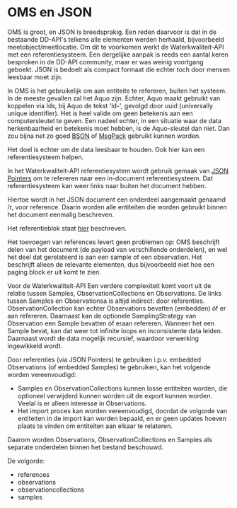 # OMS en JSON

OMS is groot, en JSON is breedsprakig. Een reden daarvoor is dat in de bestaande DD-API's telkens alle elementen werden herhaald, bijvoorbeeld meetobject/meetlocatie.
Om dit te voorkomen werkt de Waterkwaliteit-API met een referentiesysteem.
Een dergelijke aanpak is reeds een aantal keren besproken in de DD-API community, maar er was weinig voortgang geboekt.
JSON is bedoelt als compact formaat die echter toch door mensen leesbaar moet zijn.

In OMS is het gebruikelijk om aan entiteite te refereren, buiten het systeem.
In de meeste gevallen zal het Aquo zijn. Echter, Aquo maakt gebruikt van koppelen via Ids, bij Aquo de tekst 'Id-', gevolgd door uuid (universally unique identifier). Het is heel valide om geen betekenis aan een computersleutel te geven. Een nadeel echter, in een situatie waar de data herkenbaarheid en betekenis moet hebben, is de Aquo-sleutel dan niet.
Dan zou bijna net zo goed [BSON](https://bsonspec.org/) of [MsgPack](https://msgpack.org/) gebruikt kunnen worden.

Het doel is echter om de data leesbaar te houden. Ook hier kan een referentiesysteem helpen.

In het Waterkwaliteit-API referentiesystem wordt gebruik gemaak van [JSON Pointers](https://www.rfc-editor.org/rfc/rfc6901.html) om te refereren naar een in-document referentiesysteem.
Dat referentiesysteem kan weer links naar buiten het document hebben.

Hiertoe wordt in het JSON document een onderdeel aangemaakt genaamd /r, voor reference.
Daarin worden alle entiteiten die worden gebruikt binnen het document eenmalig beschreven.

Het referentieblok staat [hier](referentieblok.md) beschreven.

Het toevoegen van references levert geen problemen op: OMS beschrijft delen van het document (de payload van verschillende onderdelen), en wel het deel dat gerelateerd is aan een sample of een observation. Het beschrijft alleen de relevante elementen, dus bijvoorbeeld niet hoe een paging block er uit komt te zien.

Voor de Waterkwaliteit-API 
Een verdere complexiteit komt voort uit de relatie tussen Samples, ObservationCollections en Observations.
De links tussen Samples en Observationsa is altijd indirect: door referenties.
ObservationCollection kan echter Observations bevatten (embedden) óf er aan refereren.
Daarnaast kan de optionele SamplingStrategy van Observation een Sample bevatten óf eraan refereren. Wanneer het een Sample bevat, kan dat weer tot infinite loops en inconsistente data leiden. Daarnaast wordt de data mogelijk recursief, waardoor verwerking ingewikkeld wordt.

Door referenties (via JSON Pointers) te gebruiken i.p.v. embedded Observations (of embedded Samples) te gebruiken, kan het volgende worden vereenvoudigd:

- Samples en ObservationCollections kunnen losse entiteiten worden, die optioneel verwijderd kunnen worden uit de export kunnen worden. Veelal is er alleen interesse in Observations.
- Het import proces kan worden vereenvoudigd, doordat de volgorde van entiteiten in de import kan worden bepaald, en er geen updates hoeven plaats te vinden om entiteiten aan elkaar te relateren.

Daarom worden Observations, ObservationCollections en Samples als separate onderdelen binnen het bestand beschouwd.

De volgorde:

- references
- observations
- observationcollections
- samples

